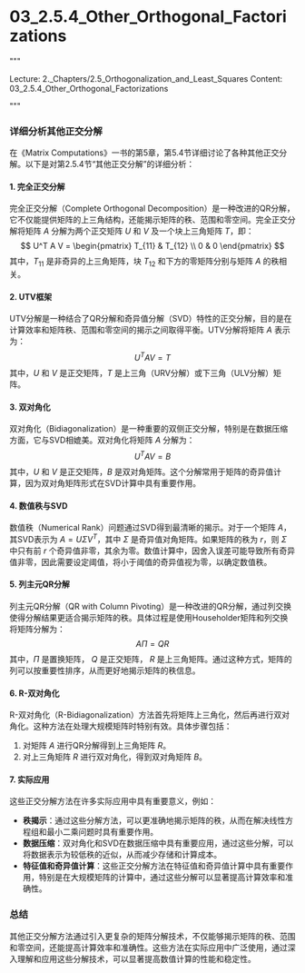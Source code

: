 # 03_2.5.4_Other_Orthogonal_Factorizations

"""

Lecture: 2._Chapters/2.5_Orthogonalization_and_Least_Squares
Content: 03_2.5.4_Other_Orthogonal_Factorizations

"""

### 详细分析其他正交分解

在《Matrix Computations》一书的第5章，第5.4节详细讨论了各种其他正交分解。以下是对第2.5.4节“其他正交分解”的详细分析：

#### 1. 完全正交分解

完全正交分解（Complete Orthogonal Decomposition）是一种改进的QR分解，它不仅能提供矩阵的上三角结构，还能揭示矩阵的秩、范围和零空间。完全正交分解将矩阵 $A$ 分解为两个正交矩阵 $U$ 和 $V$ 及一个块上三角矩阵 $T$，即：
$$ U^T A V = \begin{pmatrix}
T_{11} & T_{12} \\
0 & 0
\end{pmatrix} $$
其中，$T_{11}$ 是非奇异的上三角矩阵，块 $T_{12}$ 和下方的零矩阵分别与矩阵 $A$ 的秩相关。 

#### 2. UTV框架

UTV分解是一种结合了QR分解和奇异值分解（SVD）特性的正交分解，目的是在计算效率和矩阵秩、范围和零空间的揭示之间取得平衡。UTV分解将矩阵 $A$ 表示为：
$$ U^T A V = T $$
其中，$U$ 和 $V$ 是正交矩阵，$T$ 是上三角（URV分解）或下三角（ULV分解）矩阵。

#### 3. 双对角化

双对角化（Bidiagonalization）是一种重要的双侧正交分解，特别是在数据压缩方面，它与SVD相媲美。双对角化将矩阵 $A$ 分解为：
$$ U^T A V = B $$
其中，$U$ 和 $V$ 是正交矩阵，$B$ 是双对角矩阵。这个分解常用于矩阵的奇异值计算，因为双对角矩阵形式在SVD计算中具有重要作用。

#### 4. 数值秩与SVD

数值秩（Numerical Rank）问题通过SVD得到最清晰的揭示。对于一个矩阵 $A$，其SVD表示为 $A = U \Sigma V^T$，其中 $\Sigma$ 是奇异值对角矩阵。如果矩阵的秩为 $r$，则 $\Sigma$ 中只有前 $r$ 个奇异值非零，其余为零。数值计算中，因舍入误差可能导致所有奇异值非零，因此需要设定阈值，将小于阈值的奇异值视为零，以确定数值秩。

#### 5. 列主元QR分解

列主元QR分解（QR with Column Pivoting）是一种改进的QR分解，通过列交换使得分解结果更适合揭示矩阵的秩。具体过程是使用Householder矩阵和列交换将矩阵分解为：
$$ A\Pi = QR $$
其中，$\Pi$ 是置换矩阵， $Q$ 是正交矩阵， $R$ 是上三角矩阵。通过这种方式，矩阵的列可以按重要性排序，从而更好地揭示矩阵的秩信息。

#### 6. R-双对角化

R-双对角化（R-Bidiagonalization）方法首先将矩阵上三角化，然后再进行双对角化。这种方法在处理大规模矩阵时特别有效。具体步骤包括：
1. 对矩阵 $A$ 进行QR分解得到上三角矩阵 $R$。
2. 对上三角矩阵 $R$ 进行双对角化，得到双对角矩阵 $B$。

#### 7. 实际应用

这些正交分解方法在许多实际应用中具有重要意义，例如：
- **秩揭示**：通过这些分解方法，可以更准确地揭示矩阵的秩，从而在解决线性方程组和最小二乘问题时具有重要作用。
- **数据压缩**：双对角化和SVD在数据压缩中具有重要应用，通过这些分解，可以将数据表示为较低秩的近似，从而减少存储和计算成本。
- **特征值和奇异值计算**：这些正交分解方法在特征值和奇异值计算中具有重要作用，特别是在大规模矩阵的计算中，通过这些分解可以显著提高计算效率和准确性。

### 总结

其他正交分解方法通过引入更复杂的矩阵分解技术，不仅能够揭示矩阵的秩、范围和零空间，还能提高计算效率和准确性。这些方法在实际应用中广泛使用，通过深入理解和应用这些分解技术，可以显著提高数值计算的性能和稳定性。
